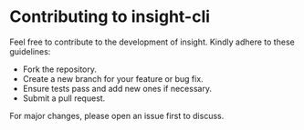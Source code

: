 # Contributing to insight-cli

Feel free to contribute to the development of insight. Kindly adhere to these guidelines:

- Fork the repository.
- Create a new branch for your feature or bug fix.
- Ensure tests pass and add new ones if necessary.
- Submit a pull request.

For major changes, please open an issue first to discuss.
